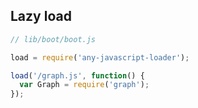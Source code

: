 
## Lazy load

```js
// lib/boot/boot.js

load = require('any-javascript-loader');

load('/graph.js', function() {
  var Graph = require('graph');
});
```


